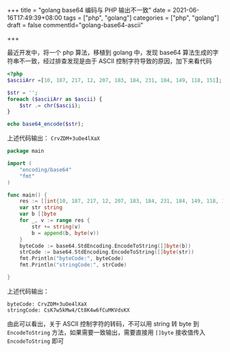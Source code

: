 +++
title = "golang base64 编码与 PHP 输出不一致"
date = 2021-06-16T17:49:39+08:00
tags = ["php", "golang"]
categories = ["php", "golang"]
draft = false
commentId="golang-base64-ascii"

+++

最近开发中，将一个 php 算法，移植到 golang 中，发现 base64 算法生成的字符串不一致，经过排查发现是由于 ASCII 控制字符导致的原因，加下来看代码

```php
<?php
$asciiArr =[10, 187, 217, 12, 207, 183, 184, 231, 184, 149, 118, 151];

$str = '';
foreach ($asciiArr as $ascii) {
	$str .= chr($ascii);
}

echo base64_encode($str);
```

上述代码输出： `CrvZDM+3uOe4lXaX`



```go
package main

import (
	"encoding/base64"
	"fmt"
)

func main() {
	res := []int{10, 187, 217, 12, 207, 183, 184, 231, 184, 149, 118, 151}
	var str string
	var b []byte
	for _, v := range res {
		str += string(v)
		b = append(b, byte(v))
	}
	byteCode := base64.StdEncoding.EncodeToString([]byte(b))
	strCode := base64.StdEncoding.EncodeToString([]byte(str))
	fmt.Println("byteCode:", byteCode)
	fmt.Println("stringCode:", strCode)

}

```

上述代码输出：

```
byteCode: CrvZDM+3uOe4lXaX
stringCode: CsK7w5kMw4/Ct8K4w6fCuMKVdsKX
```

由此可以看出，关于 ASCII 控制字符的转码，不可以用 string 转 byte 到 `EncodeToString` 方法，如果需要一致输出，需要直接用 `[]byte`  接收值传入 `EncodeToString` 即可
